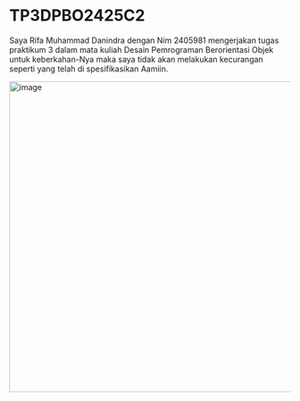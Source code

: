 # TP3DPBO2425C2

 Saya Rifa Muhammad Danindra dengan Nim 2405981 mengerjakan tugas praktikum 3 dalam mata kuliah Desain Pemrograman Berorientasi Objek untuk keberkahan-Nya maka saya tidak akan melakukan kecurangan seperti yang telah di spesifikasikan Aamiin.

<img width="873" height="557" alt="image" src="https://github.com/user-attachments/assets/f4b0fd68-4585-4569-9e1b-b4f4aab85c3d" />
